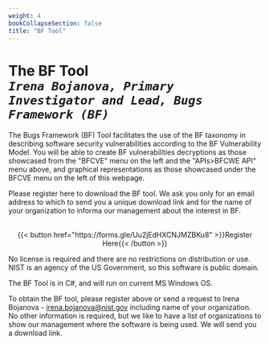 ```yaml
---
weight: 4
bookCollapseSection: false
title: "BF Tool"
---
```

# The BF Tool <br/>_`Irena Bojanova, Primary Investigator and Lead, Bugs Framework (BF)`_

The Bugs Framework (BF) Tool facilitates the use of the BF taxonomy in describing software security vulnerabilities according to the BF Vulnerability Model. You will be able to create BF vulnerabilities decryptions as those showcased from the "BFCVE" menu on the left and the  "APIs>BFCWE API" menu above, and graphical representations as those showcased under the BFCVE menu on the left of this webpage.

Please register here to download the BF tool. We ask you only for an email address to which to send you a unique download link and for the name of your organization to informa our management about the interest in BF.
<br/><br/>
<div style="text-align:center">{{< button href="https://forms.gle/Uu2jEdHXCNJMZBKu8" >}}Register Here{{< /button >}}</div>


No license is required and there are no restrictions on distribution or use. NIST is an agency of the US Government, so this software is public domain. 

The BF Tool is in C#, and will run on current MS Windows OS. 
<!-- The BF Tool is in C#, and will run on any platform.  There are users running current Windows, Mac OS, and Linux systems.  -->

To obtain the BF tool, please register above or send a request to Irena Bojanova - irena.bojanova@nist.gov including name of your organization. No other information is required, but we like to have a list of organizations to show our management where the software is being used. We will send you a download link.
